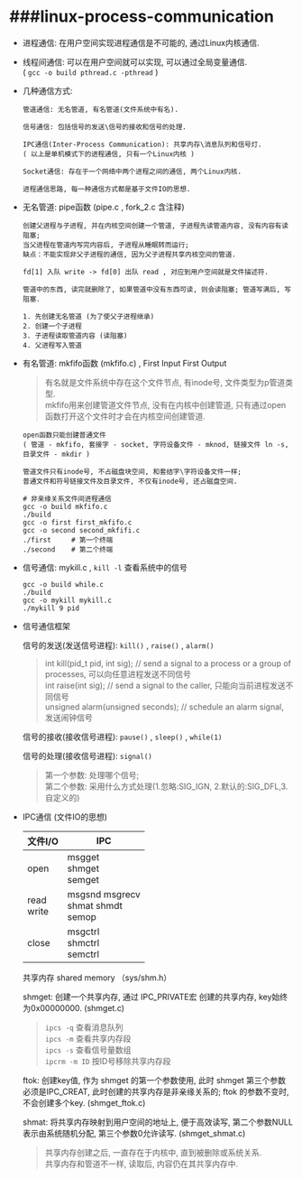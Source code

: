 ###linux-process-communication
===
* 进程通信: 在用户空间实现进程通信是不可能的, 通过Linux内核通信.  
* 线程间通信: 可以在用户空间就可以实现, 可以通过全局变量通信.  
	( `gcc -o build pthread.c -pthread` )  
* 几种通信方式: 
	```
	管道通信: 无名管道, 有名管道(文件系统中有名).  
	
	信号通信: 包括信号的发送\信号的接收和信号的处理.  
	
	IPC通信(Inter-Process Communication): 共享内存\消息队列和信号灯.  
	( 以上是单机模式下的进程通信, 只有一个Linux内核 )
	
	Socket通信: 存在于一个网络中两个进程之间的通信, 两个Linux内核.  
  
	进程通信思路, 每一种通信方式都是基于文件IO的思想.  
	```

* 无名管道: pipe函数 (pipe.c , fork_2.c 含注释) 
	```
	创建父进程与子进程, 并在内核空间创建一个管道, 子进程先读管道内容, 没有内容有读阻塞;  
	当父进程在管道内写完内容后, 子进程从睡眠转而运行;  
	缺点：不能实现非父子进程的通信, 因为父子进程共享内核空间的管道.  
	
	fd[1] 入队 write -> fd[0] 出队 read , 对应到用户空间就是文件描述符.  
	
	管道中的东西, 读完就删除了, 如果管道中没有东西可读, 则会读阻塞; 管道写满后, 写阻塞.  
	```
	```
	1. 先创建无名管道 (为了使父子进程继承)  
	2. 创建一个子进程  
	3. 子进程读取管道内容 (读阻塞)
	4. 父进程写入管道
	```

* 有名管道: mkfifo函数 (mkfifo.c) , First Input First Output  
	> 有名就是文件系统中存在这个文件节点, 有inode号, 文件类型为p管道类型.  
	> mkfifo用来创建管道文件节点, 没有在内核中创建管道, 只有通过open函数打开这个文件时才会在内核空间创建管道.  

	```
	open函数只能创建普通文件  
	( 管道 - mkfifo, 套接字 - socket, 字符设备文件 - mknod, 链接文件 ln -s, 目录文件 - mkdir )  
	
	管道文件只有inode号, 不占磁盘块空间, 和套结字\字符设备文件一样;  
	普通文件和符号链接文件及目录文件, 不仅有inode号, 还占磁盘空间.  
	```
	```
	# 非亲缘关系文件间进程通信
	gcc -o build mkfifo.c  
	./build  
	gcc -o first first_mkfifo.c  
	gcc -o second second_mkfifi.c  
	./first     # 第一个终端  
	./second    # 第二个终端  
	```

* 信号通信: mykill.c , `kill -l` 查看系统中的信号  
	```
	gcc -o build while.c
	./build
	gcc -o mykill mykill.c
	./mykill 9 pid
	```
* 信号通信框架  

	信号的发送(发送信号进程): `kill()` , `raise()` , `alarm()`  
	> int kill(pid_t pid, int sig);  // send a signal to a process or a group of processes, 可以向任意进程发送不同信号  
	> int raise(int sig);  // send a signal to the caller, 只能向当前进程发送不同信号   
	> unsigned alarm(unsigned seconds);  // schedule an alarm signal, 发送闹钟信号  

	信号的接收(接收信号进程): `pause()` , `sleep()` , `while(1)`  

	信号的处理(接收信号进程): `signal()`  
	> 第一个参数: 处理哪个信号;  
	> 第二个参数: 采用什么方式处理(1.忽略:SIG_IGN, 2.默认的:SIG_DFL,3.自定义的)  

* IPC通信 (文件IO的思想)  

	|文件I/O		| IPC
	|---			|---
	|open			| msgget<br/> shmget<br/> semget
	|read<br/> write	| msgsnd msgrecv<br/> shmat shmdt<br/> semop
	|close			| msgctrl<br/> shmctrl<br/> semctrl

	共享内存 shared memory （sys/shm.h）  
	
	shmget: 创建一个共享内存, 通过 IPC_PRIVATE宏 创建的共享内存, key始终为0x00000000. (shmget.c)  
	> `ipcs -q`	查看消息队列  
	> `ipcs -m`	查看共享内存段  
	> `ipcs -s`	查看信号量数组  
	> `ipcrm -m ID`	按ID号移除共享内存段  

	ftok: 创建key值, 作为 shmget 的第一个参数使用, 此时 shmget 第三个参数必须是IPC_CREAT, 此时创建的共享内存是非亲缘关系的; ftok 的参数不变时, 不会创建多个key. (shmget_ftok.c)  

	shmat: 将共享内存映射到用户空间的地址上, 便于高效读写, 第二个参数NULL表示由系统随机分配, 第三个参数0允许读写. (shmget_shmat.c)  
	> 共享内存创建之后, 一直存在于内核中, 直到被删除或系统关系.  
	> 共享内存和管道不一样, 读取后, 内容仍在其共享内存中.  
